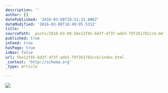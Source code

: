 ```yaml
---
description: ''
author: []
datePublished: '2016-03-08T18:51:31.806Z'
dateModified: '2016-03-08T18:49:05.531Z'
title: ''
sourcePath: _posts/2016-03-08-5be12f85-6d3f-4f3f-ade5-f0f261782ccb.md
published: true
inFeed: true
hasPage: true
inNav: false
url: 5be12f85-6d3f-4f3f-ade5-f0f261782ccb/index.html
_context: 'http://schema.org'
_type: Article

---
```

![](https://the-grid-user-content.s3-us-west-2.amazonaws.com/965561dd-ae14-41f0-8d61-cd99d92ffbdd.png)